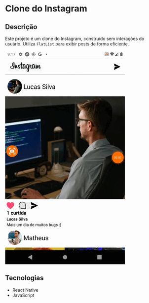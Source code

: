  # Clone do Instagram

## Descrição
Este projeto é um clone do Instagram, construído sem interações do usuário. Utiliza `FlatList` para exibir posts de forma eficiente.

![Demonstração do Projeto](src/media/Instagram-Clone.gif)

## Tecnologias
- React Native
- JavaScript
